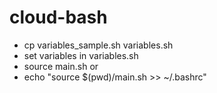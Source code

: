 # cloud-bash

- cp variables_sample.sh variables.sh
- set variables in variables.sh
- source main.sh or
- echo "source $(pwd)/main.sh >> ~/.bashrc"
